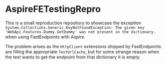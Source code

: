 # AspireFETestingRepro
This is a small reproduction repository to showcase the exception 
`System.Collections.Generic.KeyNotFoundException: The given key 'WebApi.Features.Dummy.GetDummy' was not present in the dictionary.`
when using FastEndpoints with Aspire.

The problem arises as the `HttpClient` extensions shipped by FastEndpoints are filling the appropriate
`TestUrlCache`, but for some strange reason when the test wants to get the endpoint from that dictionary
it is empty.